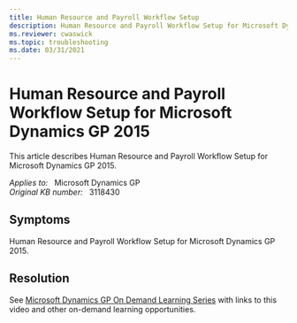 ```yaml
---
title: Human Resource and Payroll Workflow Setup
description: Human Resource and Payroll Workflow Setup for Microsoft Dynamics GP 2015.
ms.reviewer: cwaswick
ms.topic: troubleshooting
ms.date: 03/31/2021
---
```

# Human Resource and Payroll Workflow Setup for Microsoft Dynamics GP 2015

This article describes Human Resource and Payroll Workflow Setup for Microsoft Dynamics GP 2015.

_Applies to:_ &nbsp; Microsoft Dynamics GP  
_Original KB number:_ &nbsp; 3118430

## Symptoms

Human Resource and Payroll Workflow Setup for Microsoft Dynamics GP 2015.

## Resolution

See [Microsoft Dynamics GP On Demand Learning Series](https://community.dynamics.com/blogs/post/?postid=4a4b457d-0fc8-48c6-a1ae-7aa6b2322c14) with links to this video and other on-demand learning opportunities.
